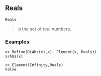 ## Reals

```
Reals
```

> is the set of real numbers.

### Examples

```
>> Refine(D(Abs(x),x), Element(x, Reals)) 
x/Abs(x)

>> Element(Infinity,Reals)
False
```
